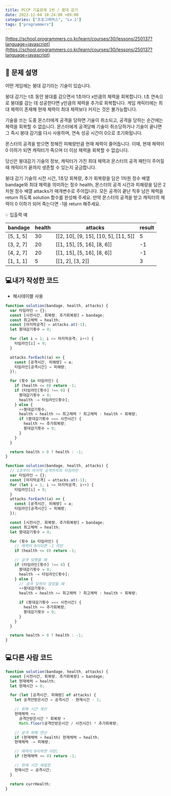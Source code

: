 ```yaml
---
title: PCCP 기출문제 1번 / 붕대 감기
date: 2023-12-04 18:24:00 +09:00
categories: ["프로그래머스", "Lv.1"]
tags: ["programmers"]
---
```


[https://school.programmers.co.kr/learn/courses/30/lessons/250137?language=javascript](https://school.programmers.co.kr/learn/courses/30/lessons/250137?language=javascript)

## 📔 문제 설명

어떤 게임에는 붕대 감기라는 기술이 있습니다.

붕대 감기는 t초 동안 붕대를 감으면서 1초마다 x만큼의 체력을 회복합니다. t초 연속으로 붕대를 감는 데 성공한다면 y만큼의 체력을 추가로 회복합니다. 게임 캐릭터에는 최대 체력이 존재해 현재 체력이 최대 체력보다 커지는 것은 불가능합니다.

기술을 쓰는 도중 몬스터에게 공격을 당하면 기술이 취소되고, 공격을 당하는 순간에는 체력을 회복할 수 없습니다. 몬스터에게 공격당해 기술이 취소당하거나 기술이 끝나면 그 즉시 붕대 감기를 다시 사용하며, 연속 성공 시간이 0으로 초기화됩니다.

몬스터의 공격을 받으면 정해진 피해량만큼 현재 체력이 줄어듭니다. 이때, 현재 체력이 0 이하가 되면 캐릭터가 죽으며 더 이상 체력을 회복할 수 없습니다.

당신은 붕대감기 기술의 정보, 캐릭터가 가진 최대 체력과 몬스터의 공격 패턴이 주어질 때 캐릭터가 끝까지 생존할 수 있는지 궁금합니다.

붕대 감기 기술의 시전 시간, 1초당 회복량, 추가 회복량을 담은 1차원 정수 배열 bandage와 최대 체력을 의미하는 정수 health, 몬스터의 공격 시간과 피해량을 담은 2차원 정수 배열 attacks가 매개변수로 주어집니다. 모든 공격이 끝난 직후 남은 체력을 return 하도록 solution 함수를 완성해 주세요. 만약 몬스터의 공격을 받고 캐릭터의 체력이 0 이하가 되어 죽는다면 -1을 return 해주세요.

💡 입출력 예

| bandage   | health | attacks                              | result |
| --------- | ------ | ------------------------------------ | ------ |
| [5, 1, 5] | 30     | [[2, 10], [9, 15], [10, 5], [11, 5]] | 5      |
| [3, 2, 7] | 20     | [[1, 15], [5, 16], [8, 6]]           | -1     |
| [4, 2, 7] | 20     | [[1, 15], [5, 16], [8, 6]]           | -1     |
| [1, 1, 1] | 5      | [[1, 2], [3, 2]]                     | 3      |

## 💻내가 작성한 코드

- 해시테이블 사용

```js
function solution(bandage, health, attacks) {
  var 타임라인 = {};
  const [시전시간, 회복량, 추가회복량] = bandage;
  const 최고체력 = health;
  const [마지막공격] = attacks.at(-1);
  let 붕대감기횟수 = 0;

  for (let i = 1; i <= 마지막공격; i++) {
    타임라인[i] = 0;
  }

  attacks.forEach((a) => {
    const [공격시간, 피해량] = a;
    타임라인[공격시간] = 피해량;
  });

  for (횟수 in 타임라인) {
    if (health <= 0) return -1;
    if (타임라인[횟수] !== 0) {
      붕대감기횟수 = 0;
      health -= 타임라인[횟수];
    } else {
      ++붕대감기횟수;
      health = health >= 최고체력 ? 최고체력 : health + 회복량;
      if (붕대감기횟수 === 시전시간) {
        health += 추가회복량;
        붕대감기횟수 = 0;
      }
    }
  }

  return health > 0 ? health : -1;
}
```

```js
function solution(bandage, health, attacks) {
  // 1초부터 마지막 공격까지의 타임라인
  var 타임라인 = {};
  const [마지막공격] = attacks.at(-1);
  for (let i = 1; i <= 마지막공격; i++) {
    타임라인[i] = 0;
  }
  attacks.forEach((a) => {
    const [공격시간, 피해량] = a;
    타임라인[공격시간] = 피해량;
  });

  const [시전시간, 회복량, 추가회복량] = bandage;
  const 최고체력 = health;
  let 붕대감기횟수 = 0;

  for (횟수 in 타임라인) {
    // 체력이 0이되면 -1 리턴
    if (health <= 0) return -1;

    // 공격 당했을 때
    if (타임라인[횟수] !== 0) {
      붕대감기횟수 = 0;
      health -= 타임라인[횟수];
    } else {
      // 공격 당하지 않았을 때
      ++붕대감기횟수;
      health = health >= 최고체력 ? 최고체력 : health + 회복량;

      if (붕대감기횟수 === 시전시간) {
        health += 추가회복량;
        붕대감기횟수 = 0;
      }
    }
  }

  return health > 0 ? health : -1;
}
```

## 💻다른 사람 코드

```js
function solution(bandage, health, attacks) {
  const [시전시간, 회복량, 추가회복량] = bandage;
  let 현재체력 = health;
  let 현재시간 = 0;

  for (let [공격시간, 피해량] of attacks) {
    let 공격안받은시간 = 공격시간 - 현재시간 - 1;

    // 회복 시간 계산
    현재체력 +=
      공격안받은시간 * 회복량 +
      Math.floor(공격안받은시간 / 시전시간) * 추가회복량;

    // 공격 피해 연산
    if (현재체력 > health) 현재체력 = health;
    현재체력 -= 피해량;

    // 체력이 0이하면 리턴;
    if (현재체력 <= 0) return -1;

    // 현재 시간 재설정
    현재시간 = 공격시간;
  }

  return currHealth;
}
```
